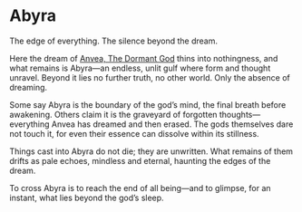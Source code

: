 # Abyra

The edge of everything. The silence beyond the dream.

Here the dream of [Anvea, The Dormant God](../Gods/Wondrous%20Gods/Anvea%2C%20The%20Dormant%20God.md) thins into nothingness, and what remains is Abyra—an endless, unlit gulf where form and thought unravel. Beyond it lies no further truth, no other world. Only the absence of dreaming.

Some say Abyra is the boundary of the god’s mind, the final breath before awakening. Others claim it is the graveyard of forgotten thoughts—everything Anvea has dreamed and then erased. The gods themselves dare not touch it, for even their essence can dissolve within its stillness.

Things cast into Abyra do not die; they are unwritten. What remains of them drifts as pale echoes, mindless and eternal, haunting the edges of the dream.

To cross Abyra is to reach the end of all being—and to glimpse, for an instant, what lies beyond the god’s sleep.